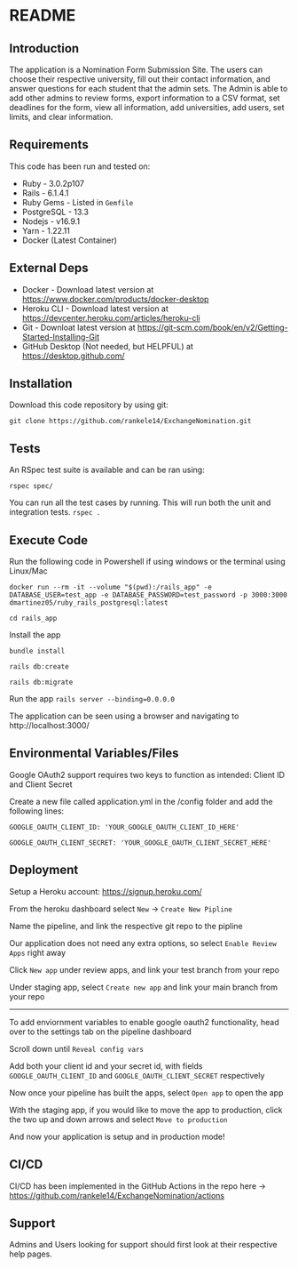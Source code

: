 # README

## Introduction

The application is a Nomination Form Submission Site. The users can choose their respective university, fill out their contact information, and answer questions for each student that the admin sets. The Admin is able to add other admins to review forms, export information to a CSV format, set deadlines for the form, view all information, add universities, add users, set limits, and clear information. 


## Requirements

This code has been run and tested on:

- Ruby - 3.0.2p107
- Rails - 6.1.4.1
- Ruby Gems - Listed in `Gemfile`
- PostgreSQL - 13.3
- Nodejs - v16.9.1
- Yarn - 1.22.11
- Docker (Latest Container)


## External Deps

- Docker - Download latest version at https://www.docker.com/products/docker-desktop
- Heroku CLI - Download latest version at https://devcenter.heroku.com/articles/heroku-cli
- Git - Downloat latest version at https://git-scm.com/book/en/v2/Getting-Started-Installing-Git
- GitHub Desktop (Not needed, but HELPFUL) at https://desktop.github.com/

## Installation

Download this code repository by using git:

`git clone https://github.com/rankele14/ExchangeNomination.git`

## Tests

An RSpec test suite is available and can be ran using:

`rspec spec/`

You can run all the test cases by running. This will run both the unit and integration tests.
`rspec .`

## Execute Code

Run the following code in Powershell if using windows or the terminal using Linux/Mac

`docker run --rm -it --volume "$(pwd):/rails_app" -e DATABASE_USER=test_app -e DATABASE_PASSWORD=test_password -p 3000:3000 dmartinez05/ruby_rails_postgresql:latest`

`cd rails_app`

Install the app

`bundle install`

`rails db:create`

`rails db:migrate`


Run the app
`rails server --binding=0.0.0.0`


The application can be seen using a browser and navigating to http://localhost:3000/


## Environmental Variables/Files

Google OAuth2 support requires two keys to function as intended: Client ID and Client Secret

Create a new file called application.yml in the /config folder and add the following lines:

  `GOOGLE_OAUTH_CLIENT_ID: 'YOUR_GOOGLE_OAUTH_CLIENT_ID_HERE'`

  `GOOGLE_OAUTH_CLIENT_SECRET: 'YOUR_GOOGLE_OAUTH_CLIENT_SECRET_HERE'`


## Deployment

Setup a Heroku account: https://signup.heroku.com/

From the heroku dashboard select `New` -> `Create New Pipline`

Name the pipeline, and link the respective git repo to the pipline

Our application does not need any extra options, so select `Enable Review Apps` right away

Click `New app` under review apps, and link your test branch from your repo

Under staging app, select `Create new app` and link your main branch from your repo

--------

To add enviornment variables to enable google oauth2 functionality, head over to the settings tab on the pipeline dashboard

Scroll down until `Reveal config vars`

Add both your client id and your secret id, with fields `GOOGLE_OAUTH_CLIENT_ID` and `GOOGLE_OAUTH_CLIENT_SECRET` respectively

Now once your pipeline has built the apps, select `Open app` to open the app

With the staging app, if you would like to move the app to production, click the two up and down arrows and select `Move to production`

And now your application is setup and in production mode!

## CI/CD

CI/CD has been implemented in the GitHub Actions in the repo here -> https://github.com/rankele14/ExchangeNomination/actions

## Support

Admins and Users looking for support should first look at their respective help pages.
